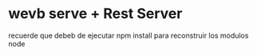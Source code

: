 # wevb serve  + Rest Server

recuerde que debeb de ejecutar  npm install
 para reconstruir los modulos node
